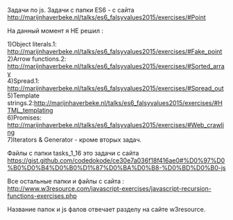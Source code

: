Задачи по js.
Задачи с папки ES6 - с сайта http://marijnhaverbeke.nl/talks/es6_falsyvalues2015/exercises/#Point

На данный момент я НЕ решил :

1)Object literals.1: http://marijnhaverbeke.nl/talks/es6_falsyvalues2015/exercises/#Fake_point  <br>
2)Arrow functions.2: http://marijnhaverbeke.nl/talks/es6_falsyvalues2015/exercises/#Sorted_array    <br>
4)Spread.1:          http://marijnhaverbeke.nl/talks/es6_falsyvalues2015/exercises/#Spread_out  <br>
5)Template strings.2:http://marijnhaverbeke.nl/talks/es6_falsyvalues2015/exercises/#HTML_templating <br>
6)Promises:          http://marijnhaverbeke.nl/talks/es6_falsyvalues2015/exercises/#Web_crawling    <br>
7)Iterators & Generator - кроме вторых задач.



Файлы c папки tasks_1_16 это задачи с сайта
https://gist.github.com/codedokode/ce30e7a036f18f416ae0#%D0%97%D0%B0%D0%B4%D0%B0%D1%87%D0%BA%D0%B8-%D0%BD%D0%B0-js

Все остальные папки и файлы с сайта :
http://www.w3resource.com/javascript-exercises/javascript-recursion-functions-exercises.php

Название папок и  js фалов отвечает разделу на сайте w3resource.

